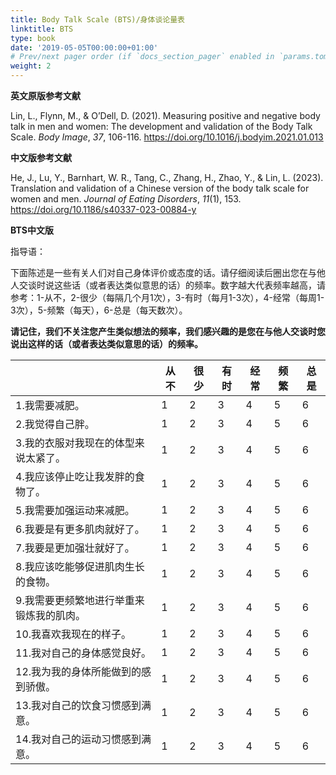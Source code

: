 ```yaml
---
title: Body Talk Scale (BTS)/身体谈论量表
linktitle: BTS
type: book
date: '2019-05-05T00:00:00+01:00'
# Prev/next pager order (if `docs_section_pager` enabled in `params.toml`)
weight: 2
---
```


**英文原版参考文献**

Lin, L., Flynn, M., & O’Dell, D. (2021). Measuring positive and negative body talk in men and women: The development and validation of the Body Talk Scale. *Body Image*, *37*, 106-116. https://doi.org/10.1016/j.bodyim.2021.01.013

**中文版参考文献**

He, J., Lu, Y., Barnhart, W. R., Tang, C., Zhang, H., Zhao, Y., & Lin, L. (2023). Translation and validation of a Chinese version of the body talk scale for women and men. *Journal of Eating Disorders*, *11*(1), 153. https://doi.org/10.1186/s40337-023-00884-y

**BTS中文版**

指导语：

下面陈述是一些有关人们对自己身体评价或态度的话。请仔细阅读后圈出您在与他人交谈时说这些话（或者表达类似意思的话）的频率。数字越大代表频率越高，请参考：1-从不，2-很少（每隔几个月1次），3-有时（每月1-3次），4-经常（每周1-3次），5-频繁（每天），6-总是（每天数次）。

**请记住，我们不关注您产生类似想法的频率，我们感兴趣的是您在与他人交谈时您说出这样的话（或者表达类似意思的话）的频率。**

|                                          | 从  不 | 很  少 | 有  时 | 经  常 | 频  繁 | 总  是 |
| ---------------------------------------- | ------ | ------ | ------ | ------ | ------ | ------ |
| 1.我需要减肥。                           | 1      | 2      | 3      | 4      | 5      | 6      |
| 2.我觉得自己胖。                         | 1      | 2      | 3      | 4      | 5      | 6      |
| 3.我的衣服对我现在的体型来说太紧了。     | 1      | 2      | 3      | 4      | 5      | 6      |
| 4.我应该停止吃让我发胖的食物了。         | 1      | 2      | 3      | 4      | 5      | 6      |
| 5.我需要加强运动来减肥。                 | 1      | 2      | 3      | 4      | 5      | 6      |
| 6.我要是有更多肌肉就好了。               | 1      | 2      | 3      | 4      | 5      | 6      |
| 7.我要是更加强壮就好了。                 | 1      | 2      | 3      | 4      | 5      | 6      |
| 8.我应该吃能够促进肌肉生长的食物。       | 1      | 2      | 3      | 4      | 5      | 6      |
| 9.我需要更频繁地进行举重来锻炼我的肌肉。 | 1      | 2      | 3      | 4      | 5      | 6      |
| 10.我喜欢我现在的样子。                  | 1      | 2      | 3      | 4      | 5      | 6      |
| 11.我对自己的身体感觉良好。              | 1      | 2      | 3      | 4      | 5      | 6      |
| 12.我为我的身体所能做到的感到骄傲。      | 1      | 2      | 3      | 4      | 5      | 6      |
| 13.我对自己的饮食习惯感到满意。          | 1      | 2      | 3      | 4      | 5      | 6      |
| 14.我对自己的运动习惯感到满意。          | 1      | 2      | 3      | 4      | 5      | 6      |
